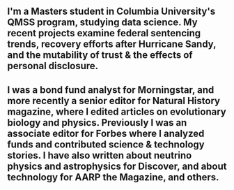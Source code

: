 ## I'm a Masters student in Columbia University's QMSS program, studying data science. My recent projects examine federal sentencing trends, recovery efforts after Hurricane Sandy, and the mutability of trust & the effects of personal disclosure.

## I was a bond fund analyst for Morningstar, and more recently a senior editor for Natural History magazine, where I edited articles on evolutionary biology and physics. Previously I was an associate editor for Forbes where I analyzed funds and contributed science & technology stories. I have also written about neutrino physics and astrophysics for Discover, and about technology for AARP the Magazine, and others.  
